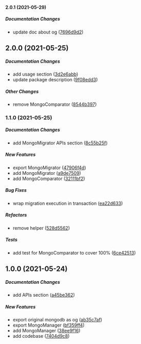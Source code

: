 #### 2.0.1 (2021-05-29)

##### Documentation Changes

*  update doc about og ([7696d9d2](https://github.com/trubavuong/mongodb/commit/7696d9d2722f305cf0ab2528f1041df97daead9d))

## 2.0.0 (2021-05-25)

##### Documentation Changes

*  add usage section ([3d2e6abb](https://github.com/trubavuong/mongodb/commit/3d2e6abb5f3529972d3c740c6db87e019c87f90c))
*  update package description ([9f08edd3](https://github.com/trubavuong/mongodb/commit/9f08edd35dc7f4a320ceb816cc2213849bb40b55))

##### Other Changes

*  remove MongoComparator ([8544b397](https://github.com/trubavuong/mongodb/commit/8544b39756b29f3a6410cec47a8b59b81405a214))

### 1.1.0 (2021-05-25)

##### Documentation Changes

*  add MongoMigrator APIs section ([8c55b25f](https://github.com/trubavuong/mongodb/commit/8c55b25f741e2906fad6909fb117cc0c3f603cfa))

##### New Features

*  export MongoMigrator ([47906f4d](https://github.com/trubavuong/mongodb/commit/47906f4db7007fb6fe61bd2a305fa6a3bb2f735a))
*  add MongoMigrator ([a9de7509](https://github.com/trubavuong/mongodb/commit/a9de7509fd55fc9cefa2206ea61841f774ba0be1))
*  add MongoComparator ([32111bf2](https://github.com/trubavuong/mongodb/commit/32111bf24aa2382de0d4852852df11031e74e062))

##### Bug Fixes

*  wrap migration execution in transaction ([ea22d633](https://github.com/trubavuong/mongodb/commit/ea22d63390af72f6f6725ed96dee0a885c1dc0a3))

##### Refactors

*  remove helper ([528d5562](https://github.com/trubavuong/mongodb/commit/528d5562c19fa6019b2f9e7a6abc4b548cd9e572))

##### Tests

*  add test for MongoComparator to cover 100% ([6ce42513](https://github.com/trubavuong/mongodb/commit/6ce42513d8ae7e5e8a06f560b1575404592c94df))

## 1.0.0 (2021-05-24)

##### Documentation Changes

*  add APIs section ([a45be362](https://github.com/trubavuong/mongodb/commit/a45be362fed055776d4db47c678e3893846421a8))

##### New Features

*  export original mongodb as og ([ab35c7af](https://github.com/trubavuong/mongodb/commit/ab35c7af41652be2f8efc768dc614a946dc9d3fc))
*  export MongoManager ([bf359ff4](https://github.com/trubavuong/mongodb/commit/bf359ff428375230ca8435f2876f42fa1970f91c))
*  add MongoManager ([38ee9f16](https://github.com/trubavuong/mongodb/commit/38ee9f16686c413125a67386e21e9f9ad9e7b1a2))
*  add codebase ([7404d9c8](https://github.com/trubavuong/mongodb/commit/7404d9c84b0342d3b8b349877a4e5c5a3003fbbc))

